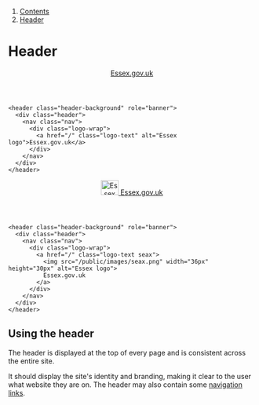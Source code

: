1.  [Contents](/docs/core/design/overview)
2.  [Header](#)

# Header

<header class="header-background" role="banner">
  <div class="header">
    <nav class="nav">
      <div class="logo-wrap">
        <a href="/" class="logo-text" alt="Essex logo">Essex.gov.uk</a>
      </div>
    </nav>
  </div>
</header>

    <header class="header-background" role="banner">
      <div class="header">
        <nav class="nav">
          <div class="logo-wrap">
            <a href="/" class="logo-text" alt="Essex logo">Essex.gov.uk</a>
          </div>
        </nav>
      </div>
    </header>

<header class="header-background" role="banner">
  <div class="header">
    <nav class="nav">
      <div class="logo-wrap">
        <a href="/" class="logo-text seax">
          <img src="/public/images/seax.png" width="36px" height="30px" alt="Essex logo">
          Essex.gov.uk
        </a>
      </div>
    </nav>
  </div>
</header>

    <header class="header-background" role="banner">
      <div class="header">
        <nav class="nav">
          <div class="logo-wrap">
            <a href="/" class="logo-text seax">
              <img src="/public/images/seax.png" width="36px" height="30px" alt="Essex logo">
              Essex.gov.uk
            </a>
          </div>
        </nav>
      </div>
    </header>


## Using the header

The header is displayed at the top of every page and is consistent across the entire site.

It should display the site's identity and branding, making it clear to the user what website they are on. The header may also contain some <a href="/docs/core/elements/nav">navigation links</a>.  
